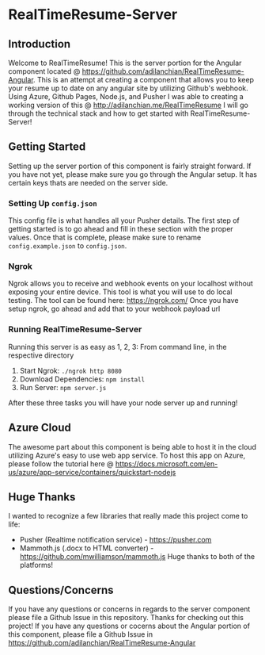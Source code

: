 # RealTimeResume-Server

## Introduction
Welcome to RealTimeResume! This is the server portion for the Angular component located @ https://github.com/adilanchian/RealTimeResume-Angular.
This is an attempt at creating a component that allows you to keep your resume up to date on any angular site by utilizing Github's webhook.
Using Azure, Github Pages, Node.js, and Pusher I was able to creating a working version of this @ http://adilanchian.me/RealTimeResume
I will go through the technical stack and how to get started with RealTimeResume-Server!

## Getting Started
Setting up the server portion of this component is fairly straight forward. If you have not yet, please make sure you go through the Angular
setup. It has certain keys thats are needed on the server side.

### Setting Up `config.json`
This config file is what handles all your Pusher details. The first step of getting started is to go ahead and fill in these section with 
the proper values. Once that is complete, please make sure to rename `config.example.json` to `config.json`.

### Ngrok
Ngrok allows you to receive and webhook events on your localhost without exposing your entire device. This tool is what you will use to 
do local testing. The tool can be found here: https://ngrok.com/
Once you have setup ngrok, go ahead and add that to your webhook payload url

### Running RealTimeResume-Server
Running this server is as easy as 1, 2, 3:
From command line, in the respective directory
1. Start Ngrok: `./ngrok http 8080`
2. Download Dependencies: `npm install`
3. Run Server: `npm server.js`

After these three tasks you will have your node server up and running!

## Azure Cloud
The awesome part about this component is being able to host it in the cloud utilizing Azure's easy to use web app service. To host this app
on Azure, please follow the tutorial here @ https://docs.microsoft.com/en-us/azure/app-service/containers/quickstart-nodejs

## Huge Thanks
I wanted to recognize a few libraries that really made this project come to life:
- Pusher (Realtime notification service) - https://pusher.com
- Mammoth.js (.docx to HTML converter) - https://github.com/mwilliamson/mammoth.js
Huge thanks to both of the platforms!

## Questions/Concerns
If you have any questions or concerns in regards to the server component please file a Github Issue in this repository.
Thanks for checking out this project! If you have any questions or cocerns about the Angular portion of this component, please 
file a Github Issue in https://github.com/adilanchian/RealTimeResume-Angular
